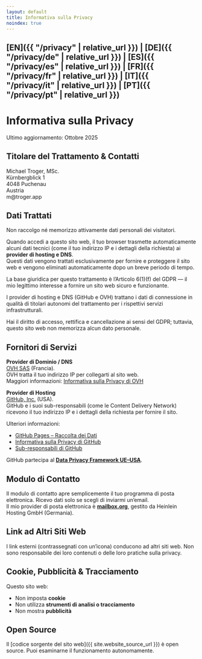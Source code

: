 ```yaml
---
layout: default
title: Informativa sulla Privacy
noindex: true
---
```

## [EN]({{ "/privacy" | relative_url }}) | [DE]({{ "/privacy/de" | relative_url }}) | [ES]({{ "/privacy/es" | relative_url }}) | [FR]({{ "/privacy/fr" | relative_url }}) | [IT]({{ "/privacy/it" | relative_url }}) | [PT]({{ "/privacy/pt" | relative_url }})

# Informativa sulla Privacy
Ultimo aggiornamento: Ottobre 2025

## Titolare del Trattamento & Contatti
Michael Troger, MSc.  
Kürnbergblick 1  
4048 Puchenau  
Austria  
&#109;&#64;&#116;&#114;&#111;&#103;&#101;&#114;&#46;&#97;&#112;&#112;  

## Dati Trattati
Non raccolgo né memorizzo attivamente dati personali dei visitatori.

Quando accedi a questo sito web, il tuo browser trasmette automaticamente alcuni dati tecnici (come il tuo indirizzo IP e i dettagli della richiesta) ai **provider di hosting e DNS**.  
Questi dati vengono trattati esclusivamente per fornire e proteggere il sito web e vengono eliminati automaticamente dopo un breve periodo di tempo.

La base giuridica per questo trattamento è l’Articolo 6(1)(f) del GDPR — il mio legittimo interesse a fornire un sito web sicuro e funzionante.

I provider di hosting e DNS (GitHub e OVH) trattano i dati di connessione in qualità di titolari autonomi del trattamento per i rispettivi servizi infrastrutturali.

Hai il diritto di accesso, rettifica e cancellazione ai sensi del GDPR; tuttavia, questo sito web non memorizza alcun dato personale.

## Fornitori di Servizi

**Provider di Dominio / DNS**  
[OVH SAS](https://www.ovhcloud.com) (Francia).  
OVH tratta il tuo indirizzo IP per collegarti al sito web.  
Maggiori informazioni: [Informativa sulla Privacy di OVH](https://www.ovhcloud.com/en-ie/terms-and-conditions/privacy-policy/)

**Provider di Hosting**  
[GitHub, Inc.](https://github.com) (USA).  
GitHub e i suoi sub-responsabili (come le Content Delivery Network) ricevono il tuo indirizzo IP e i dettagli della richiesta per fornire il sito.  

Ulteriori informazioni:  
- [GitHub Pages – Raccolta dei Dati](https://docs.github.com/en/pages/getting-started-with-github-pages/about-github-pages#data-collection)  
- [Informativa sulla Privacy di GitHub](https://docs.github.com/en/site-policy/privacy-policies/github-general-privacy-statement)  
- [Sub-responsabili di GitHub](https://docs.github.com/en/site-policy/privacy-policies/github-subprocessors)  

GitHub partecipa al **[Data Privacy Framework UE–USA](https://www.dataprivacyframework.gov)**.

## Modulo di Contatto
Il modulo di contatto apre semplicemente il tuo programma di posta elettronica. Ricevo dati solo se scegli di inviarmi un’email.  
Il mio provider di posta elettronica è **[mailbox.org](https://mailbox.org)**, gestito da Heinlein Hosting GmbH (Germania).

## Link ad Altri Siti Web
I link esterni (contrassegnati con un’icona) conducono ad altri siti web. Non sono responsabile dei loro contenuti o delle loro pratiche sulla privacy.

## Cookie, Pubblicità & Tracciamento
Questo sito web:  
- Non imposta **cookie**  
- Non utilizza **strumenti di analisi o tracciamento**  
- Non mostra **pubblicità**

## Open Source
Il [codice sorgente del sito web]({{ site.website_source_url }}) è open source. Puoi esaminarne il funzionamento autonomamente.